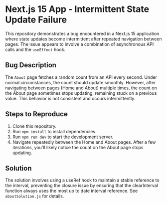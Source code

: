 # Next.js 15 App - Intermittent State Update Failure

This repository demonstrates a bug encountered in a Next.js 15 application where state updates become intermittent after repeated navigation between pages.  The issue appears to involve a combination of asynchronous API calls and the `useEffect` hook.

## Bug Description

The `About` page fetches a random count from an API every second.  Under normal circumstances, the count should update smoothly.  However, after navigating between pages (Home and About) multiple times, the count on the About page sometimes stops updating, remaining stuck on a previous value.  This behavior is not consistent and occurs intermittently.

## Steps to Reproduce

1. Clone this repository.
2. Run `npm install` to install dependencies.
3. Run `npm run dev` to start the development server.
4. Navigate repeatedly between the Home and About pages.  After a few iterations, you'll likely notice the count on the About page stops updating.

## Solution

The solution involves using a useRef hook to maintain a stable reference to the interval, preventing the closure issue by ensuring that the clearInterval function always uses the most up to date interval reference.  See `aboutSolution.js` for details.